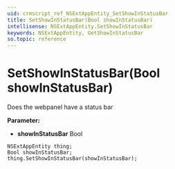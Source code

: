```yaml
---
uid: crmscript_ref_NSExtAppEntity_SetShowInStatusBar
title: SetShowInStatusBar(Bool showInStatusBar)
intellisense: NSExtAppEntity.SetShowInStatusBar
keywords: NSExtAppEntity, GetShowInStatusBar
so.topic: reference
---
```


# SetShowInStatusBar(Bool showInStatusBar)

Does the webpanel have a status bar

**Parameter:** 
 - **showInStatusBar** Bool

```crmscript
NSExtAppEntity thing;
Bool showInStatusBar;
thing.SetShowInStatusBar(showInStatusBar);
```

